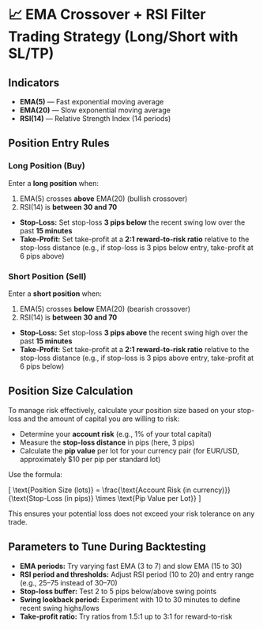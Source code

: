 # 📈 EMA Crossover + RSI Filter Trading Strategy (Long/Short with SL/TP)

## Indicators
- **EMA(5)** — Fast exponential moving average  
- **EMA(20)** — Slow exponential moving average  
- **RSI(14)** — Relative Strength Index (14 periods)

## Position Entry Rules

### Long Position (Buy)
Enter a **long position** when:  
1. EMA(5) crosses **above** EMA(20) (bullish crossover)  
2. RSI(14) is **between 30 and 70**

- **Stop-Loss:** Set stop-loss **3 pips below** the recent swing low over the past **15 minutes**  
- **Take-Profit:** Set take-profit at a **2:1 reward-to-risk ratio** relative to the stop-loss distance (e.g., if stop-loss is 3 pips below entry, take-profit at 6 pips above)

### Short Position (Sell)
Enter a **short position** when:  
1. EMA(5) crosses **below** EMA(20) (bearish crossover)  
2. RSI(14) is **between 30 and 70**

- **Stop-Loss:** Set stop-loss **3 pips above** the recent swing high over the past **15 minutes**  
- **Take-Profit:** Set take-profit at a **2:1 reward-to-risk ratio** relative to the stop-loss distance (e.g., if stop-loss is 3 pips above entry, take-profit at 6 pips below)

## Position Size Calculation

To manage risk effectively, calculate your position size based on your stop-loss and the amount of capital you are willing to risk:

- Determine your **account risk** (e.g., 1% of your total capital)  
- Measure the **stop-loss distance** in pips (here, 3 pips)  
- Calculate the **pip value** per lot for your currency pair (for EUR/USD, approximately $10 per pip per standard lot)  

Use the formula:

\[
\text{Position Size (lots)} = \frac{\text{Account Risk (in currency)}}{\text{Stop-Loss (in pips)} \times \text{Pip Value per Lot}}
\]

This ensures your potential loss does not exceed your risk tolerance on any trade.

## Parameters to Tune During Backtesting

- **EMA periods:** Try varying fast EMA (3 to 7) and slow EMA (15 to 30)  
- **RSI period and thresholds:** Adjust RSI period (10 to 20) and entry range (e.g., 25–75 instead of 30–70)  
- **Stop-loss buffer:** Test 2 to 5 pips below/above swing points  
- **Swing lookback period:** Experiment with 10 to 30 minutes to define recent swing highs/lows  
- **Take-profit ratio:** Try ratios from 1.5:1 up to 3:1 for reward-to-risk  
